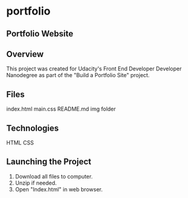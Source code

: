 # portfolio
Portfolio Website
-----------------

Overview
--------

This project was created for Udacity's Front End Developer Developer Nanodegree as part of the "Build a Portfolio Site" project.

Files
-----
index.html
main.css
README.md
img folder

Technologies
------------

HTML
CSS

Launching the Project
---------------------

1. Download all files to computer.
2. Unzip if needed.
3. Open "Index.html" in web browser. 
